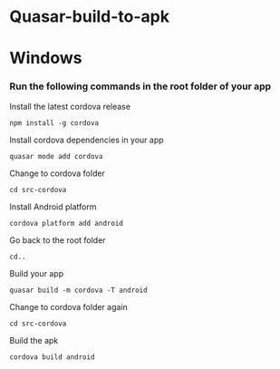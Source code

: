 # Quasar-build-to-apk


# Windows

### Run the following commands in the root folder of your app

Install the latest cordova release
```batch
npm install -g cordova
```
Install cordova dependencies in your app
```batch
quasar mode add cordova
```
Change to cordova folder
```batch
cd src-cordova
```
Install Android platform
```batch
cordova platform add android
```
Go back to the root folder
```batch
cd..
```
Build your app
```batch
quasar build -m cordova -T android
```
Change to cordova folder again
```batch
cd src-cordova
```
Build the apk
```batch
cordova build android
```
